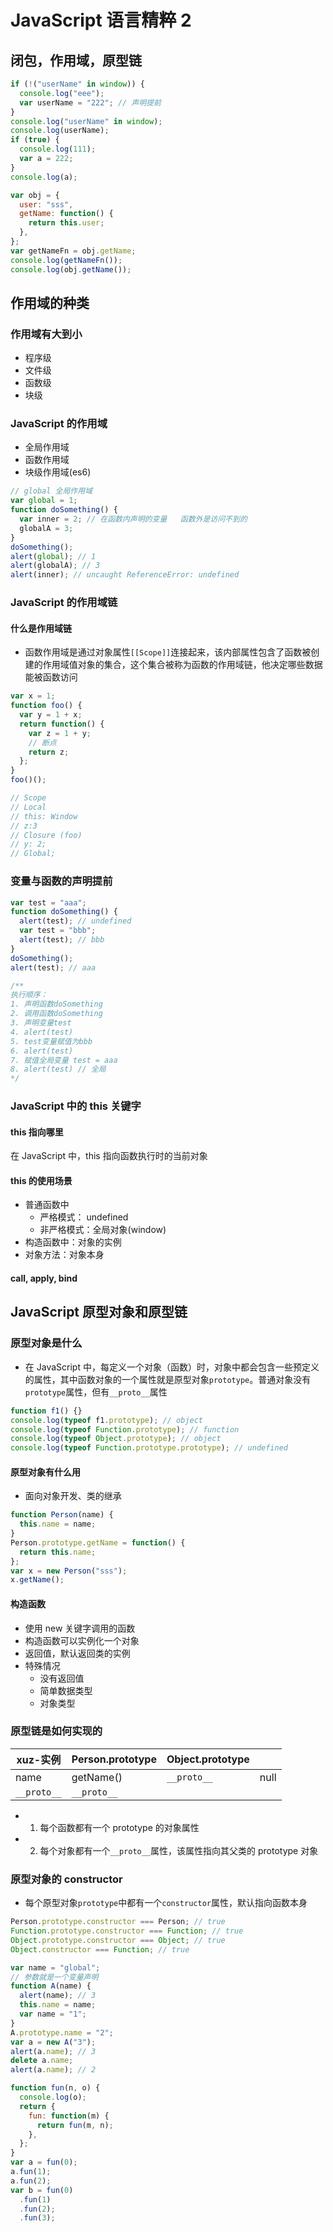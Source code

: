 # JavaScript 语言精粹 2

## 闭包，作用域，原型链

```js
if (!("userName" in window)) {
  console.log("eee");
  var userName = "222"; // 声明提前
}
console.log("userName" in window);
console.log(userName);
if (true) {
  console.log(111);
  var a = 222;
}
console.log(a);
```

```js
var obj = {
  user: "sss",
  getName: function() {
    return this.user;
  },
};
var getNameFn = obj.getName;
console.log(getNameFn());
console.log(obj.getName());
```

## 作用域的种类

### 作用域有大到小

- 程序级
- 文件级
- 函数级
- 块级

### JavaScript 的作用域

- 全局作用域
- 函数作用域
- 块级作用域(es6)

```js
// global 全局作用域
var global = 1;
function doSomething() {
  var inner = 2; // 在函数内声明的变量   函数外是访问不到的
  globalA = 3;
}
doSomething();
alert(global); // 1
alert(globalA); // 3
alert(inner); // uncaught ReferenceError: undefined
```

### JavaScript 的作用域链

#### 什么是作用域链

- 函数作用域是通过对象属性`[[Scope]]`连接起来，该内部属性包含了函数被创建的作用域值对象的集合，这个集合被称为函数的作用域链，他决定哪些数据能被函数访问

```js
var x = 1;
function foo() {
  var y = 1 + x;
  return function() {
    var z = 1 + y;
    // 断点
    return z;
  };
}
foo()();

// Scope
// Local
// this: Window
// z:3
// Closure (foo)
// y: 2;
// Global;
```

### 变量与函数的声明提前

```js
var test = "aaa";
function doSomething() {
  alert(test); // undefined
  var test = "bbb";
  alert(test); // bbb
}
doSomething();
alert(test); // aaa

/**
执行顺序：
1. 声明函数doSomething
2. 调用函数doSomething
3. 声明变量test
4. alert(test)
5. test变量赋值为bbb
6. alert(test)
7. 赋值全局变量 test = aaa
8. alert(test) // 全局
*/
```

### JavaScript 中的 this 关键字

#### this 指向哪里

在 JavaScript 中，this 指向函数执行时的当前对象

#### this 的使用场景

- 普通函数中
  - 严格模式： undefined
  - 非严格模式：全局对象(window)
- 构造函数中：对象的实例
- 对象方法：对象本身

#### call, apply, bind

## JavaScript 原型对象和原型链

### 原型对象是什么

- 在 JavaScript 中，每定义一个对象（函数）时，对象中都会包含一些预定义的属性，其中函数对象的一个属性就是原型对象`prototype`。普通对象没有`prototype`属性，但有`__proto__`属性

```js
function f1() {}
console.log(typeof f1.prototype); // object
console.log(typeof Function.prototype); // function
console.log(typeof Object.prototype); // object
console.log(typeof Function.prototype.prototype); // undefined
```

#### 原型对象有什么用

- 面向对象开发、类的继承

```js
function Person(name) {
  this.name = name;
}
Person.prototype.getName = function() {
  return this.name;
};
var x = new Person("sss");
x.getName();
```

#### 构造函数

- 使用 new 关键字调用的函数
- 构造函数可以实例化一个对象
- 返回值，默认返回类的实例
- 特殊情况
  - 没有返回值
  - 简单数据类型
  - 对象类型

### 原型链是如何实现的

| xuz-实例    | Person.prototype | Object.prototype |      |
| ----------- | ---------------- | ---------------- | ---- |
| name        | getName()        | `__proto__`      | null |
| `__proto__` | `__proto__`      |                  |      |

- 1. 每个函数都有一个 prototype 的对象属性
- 2. 每个对象都有一个`__proto__`属性，该属性指向其父类的 prototype 对象

### 原型对象的 constructor

- 每个原型对象`prototype`中都有一个`constructor`属性，默认指向函数本身

```js
Person.prototype.constructor === Person; // true
Function.prototype.constructor === Function; // true
Object.prototype.constructor === Object; // true
Object.constructor === Function; // true
```

```js
var name = "global";
// 参数就是一个变量声明
function A(name) {
  alert(name); // 3
  this.name = name;
  var name = "1";
}
A.prototype.name = "2";
var a = new A("3");
alert(a.name); // 3
delete a.name;
alert(a.name); // 2
```

```js
function fun(n, o) {
  console.log(o);
  return {
    fun: function(m) {
      return fun(m, n);
    },
  };
}
var a = fun(0);
a.fun(1);
a.fun(2);
var b = fun(0)
  .fun(1)
  .fun(2);
  .fun(3);
```
